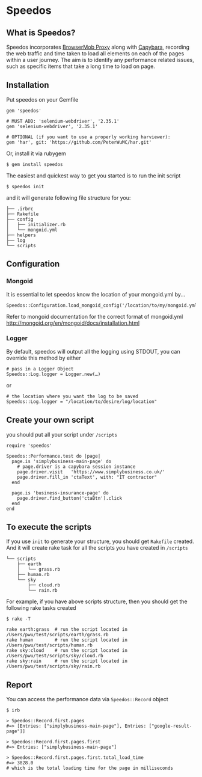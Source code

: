 # Speedos

## What is Speedos?
Speedos incorporates [BrowserMob Proxy](http://bmp.lightbody.net) along with [Capybara](https://github.com/jnicklas/capybara), recording the web traffic and time taken to load all elements on each of the pages within a user journey. The aim is to identify any performance related issues, such as specific items that take a long time to load on page.

## Installation
Put speedos on your Gemfile

	gem 'speedos'
	
	# MUST ADD: 'selenium-webdriver', '2.35.1'
	gem 'selenium-webdriver', '2.35.1'
	
	# OPTIONAL (if you want to use a properly working harviewer):
	gem 'har', git: 'https://github.com/PeterWuMC/har.git'

Or, install it via rubygem

	$ gem install speedos

The easiest and quickest way to get you started is to run the init script

	$ speedos init

and it will generate following file structure for you:

	├── .irbrc
	├── Rakefile
	├── config
	│   ├── initializer.rb
	│   └── mongoid.yml
	├── helpers
	├── log
	└── scripts

## Configuration

### Mongoid
It is essential to let speedos know the location of your mongoid.yml by...

	Speedos::Configuration.load_mongoid_config('/location/to/my/mongoid.yml')

Refer to mongoid documentation for the correct format of mongoid.yml <http://mongoid.org/en/mongoid/docs/installation.html>

### Logger
By default, speedos will output all the logging using STDOUT, you can override this method by either

	# pass in a Logger Object
	Speedos::Log.logger = Logger.new(…)

or

	# the location where you want the log to be saved
	Speedos::Log.logger = "/location/to/desire/log/location"

## Create your own script
you should put all your script under `/scripts`

	require 'speedos'

	Speedos::Performance.test do |page|
	  page.is 'simplybusiness-main-page' do
	    # page.driver is a capybara session instance
	    page.driver.visit   'https://www.simplybusiness.co.uk/'
	    page.driver.fill_in 'ctaText', with: "IT contractor"
	  end

	  page.is 'business-insurance-page' do
	    page.driver.find_button('ctaBtn').click
	  end
	end

## To execute the scripts
If you use `init` to generate your structure, you should get `Rakefile` created. And it will create rake task for all the scripts you have created in `/scripts`

	└── scripts
	    ├── earth
	    │   └── grass.rb
	    ├── human.rb
	    └── sky
	        ├── cloud.rb
	        └── rain.rb

For example, if you have above scripts structure, then you should get the following rake tasks created

	$ rake -T

	rake earth:grass  # run the script located in /Users/pwu/test/scripts/earth/grass.rb
	rake human        # run the script located in /Users/pwu/test/scripts/human.rb
	rake sky:cloud    # run the script located in /Users/pwu/test/scripts/sky/cloud.rb
	rake sky:rain     # run the script located in /Users/pwu/test/scripts/sky/rain.rb


## Report
You can access the performance data via `Speedos::Record` object

	$ irb

	> Speedos::Record.first.pages
	#=> [Entries: ["simplybusiness-main-page"], Entries: ["google-result-page"]]

	> Speedos::Record.first.pages.first
	#=> Entries: ["simplybusiness-main-page"]

	> Speedos::Record.first.pages.first.total_load_time
	#=> 3828.0
	# which is the total loading time for the page in milliseconds



